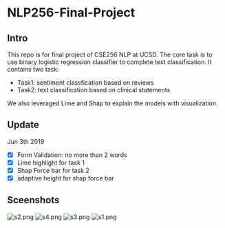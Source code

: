 # NLP256-Final-Project

## Intro

This repo is for final project of CSE256 NLP at UCSD. The core task is to use binary logistic regression classifier to complete text classification. It contains two task:

- Task1: sentiment classfication based on reviews
- Task2: text classification based on clinical statements

We also leveraged Lime and Shap to explain the models with visualization.

## Update 

Jun 3th 2019

- [x] Form Validation: no more than  2 words
- [x] Lime highlight for task 1
- [x] Shap Force bar for task 2
- [x] adaptive height for shap force bar

## Sceenshots

![s2.png](https://i.loli.net/2019/06/09/5cfc3903a634d22215.png)
![s4.png](https://i.loli.net/2019/06/09/5cfc3903a6d1c17658.png)
![s3.png](https://i.loli.net/2019/06/09/5cfc3903a6df485278.png)
![s1.png](https://i.loli.net/2019/06/09/5cfc3903d14ca77319.png)